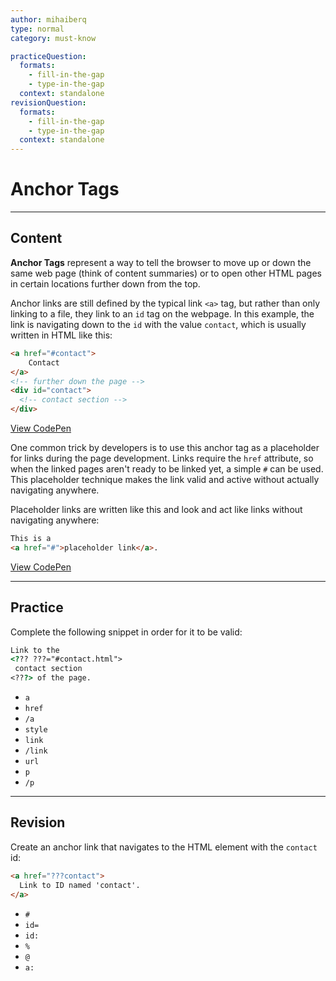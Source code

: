 ```yaml
---
author: mihaiberq
type: normal
category: must-know

practiceQuestion:
  formats:
    - fill-in-the-gap
    - type-in-the-gap
  context: standalone
revisionQuestion:
  formats:
    - fill-in-the-gap
    - type-in-the-gap
  context: standalone
---
```


# Anchor Tags


---

## Content

**Anchor Tags** represent a way to tell the browser to move up or down the same web page (think of content summaries) or to open other HTML pages in certain locations further down from the top.

Anchor links are still defined by the typical link `<a>` tag, but rather than only linking to a file, they link to an `id` tag on the webpage. In this example, the link is navigating down to the `id` with the value `contact`, which is usually written in HTML like this:

```html
<a href="#contact">
    Contact
</a>
<!-- further down the page -->
<div id="contact">
  <!-- contact section -->
</div>

```

[View CodePen](https://codepen.io/enkidevs/pen/Zjegoq)

One common trick by developers is to use this anchor tag as a placeholder for links during the page development. Links require the `href` attribute, so when the linked pages aren't ready to be linked yet, a simple `#` can be used. This placeholder technique makes the link valid and active without actually navigating anywhere.

Placeholder links are written like this and look and act like links without navigating anywhere:

```html
This is a
<a href="#">placeholder link</a>.
```

[View CodePen](https://codepen.io/enkidevs/pen/NBpQzw)


---

## Practice

Complete the following snippet in order for it to be valid:

```html
Link to the
<??? ???="#contact.html">
 contact section
<???> of the page.
```

- `a`
- `href`
- `/a`
- `style`
- `link`
- `/link`
- `url`
- `p`
- `/p`


---

## Revision

Create an anchor link that navigates to the HTML element with the `contact` id:

```html
<a href="???contact">
  Link to ID named 'contact'.
</a>
```

- `#`
- `id=`
- `id:`
- `%`
- `@`
- `a:`
